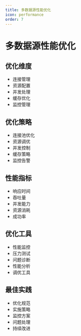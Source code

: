 ```yaml
---
title: 多数据源性能优化
icon: performance
order: 7
---
```


# 多数据源性能优化

## 优化维度
- 连接管理
- 资源配置
- 并发处理
- 缓存优化
- 监控管理

## 优化策略
- 连接池优化
- 资源调优
- 并发控制
- 缓存策略
- 监控告警

## 性能指标
- 响应时间
- 吞吐量
- 并发能力
- 资源消耗
- 成功率

## 优化工具
- 性能监控
- 压力测试
- 问题诊断
- 性能分析
- 调优工具

## 最佳实践
- 优化规范
- 实施策略
- 监控方案
- 问题处理
- 持续改进
